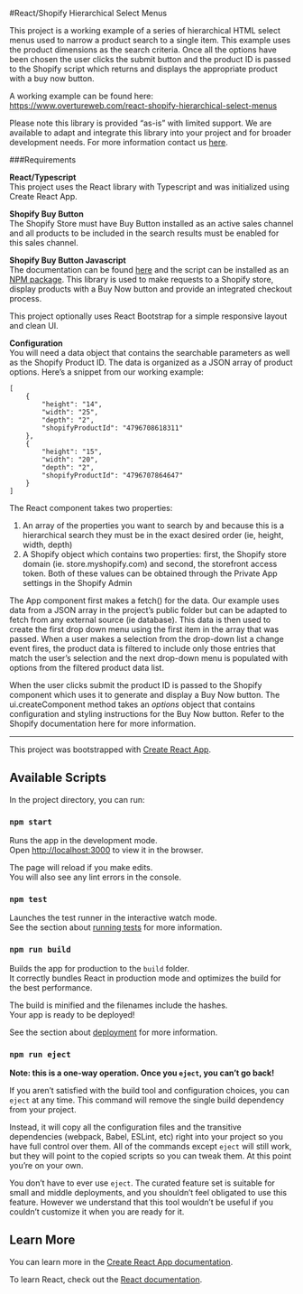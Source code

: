 #React/Shopify Hierarchical Select Menus

This project is a working example of a series of hierarchical HTML select menus used to narrow a product search to a single item. This example uses the product dimensions as the search criteria. Once all the options have been chosen the user clicks the submit button and the product ID is passed to the Shopify script which returns and displays the appropriate product with a buy now button.

A working example can be found here:
https://www.overtureweb.com/react-shopify-hierarchical-select-menus

Please note this library is provided “as-is” with limited support. We are available to adapt and integrate this library into your project and for broader development needs. For more information contact us [here](https://www.overtureweb.com/contact-us/).

###Requirements

**React/Typescript**  
This project uses the React library with Typescript and was initialized using Create React App.

**Shopify Buy Button**  
The Shopify Store must have Buy Button installed as an active sales channel and all products to be included in the search results must be enabled for this sales channel. 

**Shopify Buy Button Javascript**  
The documentation can be found [here](http://shopify.github.io/buy-button-js/) and the script can be installed as an [NPM package](https://www.npmjs.com/package/@shopify/buy-button-js). This library is used to make requests to a Shopify store, display products with a Buy Now button and provide an integrated checkout process.

This project optionally uses React Bootstrap for a simple responsive layout and clean UI.


**Configuration**  
You will need a data object that contains the searchable parameters as well as the Shopify Product ID. The data is organized as a JSON array of product options. Here’s a snippet from our working example:  

    [  
        {
            "height": "14",
            "width": "25",
            "depth": "2",
            "shopifyProductId": "4796708618311"
        },
        {
            "height": "15",
            "width": "20",
            "depth": "2",
            "shopifyProductId": "4796707864647"
        }
    ]

The React <App/> component takes two properties:

1. An array of the properties you want to search by and because this is a hierarchical search they must be in the exact desired order (ie, height, width, depth)  
2. A Shopify object which contains two properties: first, the Shopify store domain (ie. store.myshopify.com) and second, the storefront access token. Both of these values can be obtained through the Private App settings in the Shopify Admin

The App component first makes a fetch() for the data. Our example uses data from a JSON array in the project’s public folder but can be adapted to fetch from any external source (ie database). This data is then used to create the first drop down menu using the first item in the array that was passed. When a user makes a selection from the drop-down list a change event fires, the product data is filtered to include only those entries that match the user’s selection and the next drop-down menu is populated with options from the filtered product data list.

When the user clicks submit the product ID is passed to the Shopify component which uses it to generate and display a Buy Now button. The ui.createComponent method takes an _options_ object that contains configuration and styling instructions for the Buy Now button. Refer to the Shopify documentation here for more information.

***

This project was bootstrapped with [Create React App](https://github.com/facebook/create-react-app).

## Available Scripts

In the project directory, you can run:

### `npm start`

Runs the app in the development mode.<br />
Open [http://localhost:3000](http://localhost:3000) to view it in the browser.

The page will reload if you make edits.<br />
You will also see any lint errors in the console.

### `npm test`

Launches the test runner in the interactive watch mode.<br />
See the section about [running tests](https://facebook.github.io/create-react-app/docs/running-tests) for more information.

### `npm run build`

Builds the app for production to the `build` folder.<br />
It correctly bundles React in production mode and optimizes the build for the best performance.

The build is minified and the filenames include the hashes.<br />
Your app is ready to be deployed!

See the section about [deployment](https://facebook.github.io/create-react-app/docs/deployment) for more information.

### `npm run eject`

**Note: this is a one-way operation. Once you `eject`, you can’t go back!**

If you aren’t satisfied with the build tool and configuration choices, you can `eject` at any time. This command will remove the single build dependency from your project.

Instead, it will copy all the configuration files and the transitive dependencies (webpack, Babel, ESLint, etc) right into your project so you have full control over them. All of the commands except `eject` will still work, but they will point to the copied scripts so you can tweak them. At this point you’re on your own.

You don’t have to ever use `eject`. The curated feature set is suitable for small and middle deployments, and you shouldn’t feel obligated to use this feature. However we understand that this tool wouldn’t be useful if you couldn’t customize it when you are ready for it.

## Learn More

You can learn more in the [Create React App documentation](https://facebook.github.io/create-react-app/docs/getting-started).

To learn React, check out the [React documentation](https://reactjs.org/).
